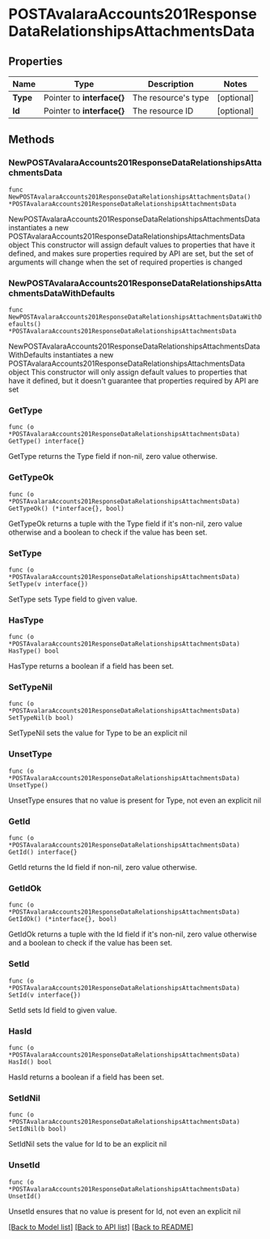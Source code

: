 # POSTAvalaraAccounts201ResponseDataRelationshipsAttachmentsData

## Properties

Name | Type | Description | Notes
------------ | ------------- | ------------- | -------------
**Type** | Pointer to **interface{}** | The resource&#39;s type | [optional] 
**Id** | Pointer to **interface{}** | The resource ID | [optional] 

## Methods

### NewPOSTAvalaraAccounts201ResponseDataRelationshipsAttachmentsData

`func NewPOSTAvalaraAccounts201ResponseDataRelationshipsAttachmentsData() *POSTAvalaraAccounts201ResponseDataRelationshipsAttachmentsData`

NewPOSTAvalaraAccounts201ResponseDataRelationshipsAttachmentsData instantiates a new POSTAvalaraAccounts201ResponseDataRelationshipsAttachmentsData object
This constructor will assign default values to properties that have it defined,
and makes sure properties required by API are set, but the set of arguments
will change when the set of required properties is changed

### NewPOSTAvalaraAccounts201ResponseDataRelationshipsAttachmentsDataWithDefaults

`func NewPOSTAvalaraAccounts201ResponseDataRelationshipsAttachmentsDataWithDefaults() *POSTAvalaraAccounts201ResponseDataRelationshipsAttachmentsData`

NewPOSTAvalaraAccounts201ResponseDataRelationshipsAttachmentsDataWithDefaults instantiates a new POSTAvalaraAccounts201ResponseDataRelationshipsAttachmentsData object
This constructor will only assign default values to properties that have it defined,
but it doesn't guarantee that properties required by API are set

### GetType

`func (o *POSTAvalaraAccounts201ResponseDataRelationshipsAttachmentsData) GetType() interface{}`

GetType returns the Type field if non-nil, zero value otherwise.

### GetTypeOk

`func (o *POSTAvalaraAccounts201ResponseDataRelationshipsAttachmentsData) GetTypeOk() (*interface{}, bool)`

GetTypeOk returns a tuple with the Type field if it's non-nil, zero value otherwise
and a boolean to check if the value has been set.

### SetType

`func (o *POSTAvalaraAccounts201ResponseDataRelationshipsAttachmentsData) SetType(v interface{})`

SetType sets Type field to given value.

### HasType

`func (o *POSTAvalaraAccounts201ResponseDataRelationshipsAttachmentsData) HasType() bool`

HasType returns a boolean if a field has been set.

### SetTypeNil

`func (o *POSTAvalaraAccounts201ResponseDataRelationshipsAttachmentsData) SetTypeNil(b bool)`

 SetTypeNil sets the value for Type to be an explicit nil

### UnsetType
`func (o *POSTAvalaraAccounts201ResponseDataRelationshipsAttachmentsData) UnsetType()`

UnsetType ensures that no value is present for Type, not even an explicit nil
### GetId

`func (o *POSTAvalaraAccounts201ResponseDataRelationshipsAttachmentsData) GetId() interface{}`

GetId returns the Id field if non-nil, zero value otherwise.

### GetIdOk

`func (o *POSTAvalaraAccounts201ResponseDataRelationshipsAttachmentsData) GetIdOk() (*interface{}, bool)`

GetIdOk returns a tuple with the Id field if it's non-nil, zero value otherwise
and a boolean to check if the value has been set.

### SetId

`func (o *POSTAvalaraAccounts201ResponseDataRelationshipsAttachmentsData) SetId(v interface{})`

SetId sets Id field to given value.

### HasId

`func (o *POSTAvalaraAccounts201ResponseDataRelationshipsAttachmentsData) HasId() bool`

HasId returns a boolean if a field has been set.

### SetIdNil

`func (o *POSTAvalaraAccounts201ResponseDataRelationshipsAttachmentsData) SetIdNil(b bool)`

 SetIdNil sets the value for Id to be an explicit nil

### UnsetId
`func (o *POSTAvalaraAccounts201ResponseDataRelationshipsAttachmentsData) UnsetId()`

UnsetId ensures that no value is present for Id, not even an explicit nil

[[Back to Model list]](../README.md#documentation-for-models) [[Back to API list]](../README.md#documentation-for-api-endpoints) [[Back to README]](../README.md)


